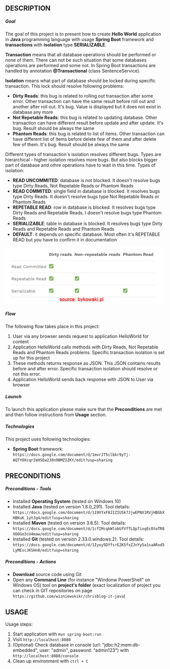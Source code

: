 DESCRIPTION
-----------

##### Goal
The goal of this project is to present how to create **Hello World** application in **Java** programming language with usage **Spring Boot** framework and **transactions** with **isolation** type **SERIALIZABLE**.

**Transaction** means that all database operations should be performed or none of them. There can not be such situation that some databases operations are performed and some not. In Spring Boot transactions are handled by annotation **@Transactional** (class SentenceService).

**Isolation** means what part of database should be locked during specific transaction. This lock should resolve following problems:
* **Dirty Reads**: this bug is related to rolling out transaction after some error. Other transaction can have the same result before roll out and another after roll out. It's bug. Value is displayed but it does not exist in database any more
* **Not Repetable Reads**: this bug is related to updating database. Other transaction can have different result before update and after update. It's bug. Result should be always the same
* **Phantom Reads**: this bug is related to list of items. Other transaction can have different list of items before delete few of them and after delete few of them. It's bug. Result should be always the same 

Different types of transaction`s isolation resolves different bugs. Types are hierarchical - higher isolation resolves more bugs. But also blocks bigger part of database and othre operations have to wait in this time. Types of isolation:
* **READ UNCOMMITED**: database is not blocked. It doesn't resolve bugs type Dirty Reads, Not Repetable Reads or Phantom Reads
* **READ COMMITED**: single field in database is blocked. It resolves bugs type Dirty Reads. It doesn't resolve bugs type Not Repetable Reads or Phantom Reads 
* **REPETABLE READ**: row in database is blocked. It resolves bugs type Dirty Reads and Repetable Reads. I doesn't resolve bugs type Phantom Reads
* **SERIALIZABLE**: table in database is blocked. It resolves bugs type Dirty Reads and Repetable Reads and Phantom Reads 
* **DEFAULT**: it depends on specific database. Most often it's REPETABLE READ but you have to confirm it in documentation

![My Image](isolation-vs-problem.png)

##### Flow
The following flow takes place in this project:
1. User via any browser sends request to application HelloWorld for content
1. Application HelloWorld calls methods with Dirty Reads, Not Repetable Reads and Phantom Reads problems. Specific transaction isolation is set up for this project
1. These methods returns response as JSON. This JSON contains results before and after error. Specific transaction isolation should resolve or not this error. 
1. Application HelloWorld sends back response with JSON to User via browser

##### Launch
To launch this application please make sure that the **Preconditions** are met and then follow instructions from **Usage** section.

##### Technologies
This project uses following technologies:
* **Spring Boot** framework: `https://docs.google.com/document/d/1mvrJT5clbkr9yTj-AQ7YOXcqr2eHSEw2J8n9BMZIZKY/edit?usp=sharing`


PRECONDITIONS
-------------
##### Preconditions - Tools
* Installed **Operating System** (tested on Windows 10)
* Installed **Java** (tested on version 1.8.0_291). Tool details: `https://docs.google.com/document/d/119VYxF8JIZIUSk7JjwEPNX1RVjHBGbXHBKuK_1ytJg4/edit?usp=sharing`
* Installed **Maven** (tested on version 3.8.5). Tool details: `https://docs.google.com/document/d/1cfIMcqkWlobUfVfTLQp7ixqEcOtoTR8X6OGo3cU4maw/edit?usp=sharing`
* Installed **Git** (tested on version 2.33.0.windows.2). Tool details: `https://docs.google.com/document/d/1Iyxy5DYfsrEZK5fxZJnYy5a1saARxd5LyMEscJKSHn0/edit?usp=sharing`

##### Preconditions - Actions
* **Download** source code using Git 
* Open any **Command Line** (for instance "Windonw PowerShell" on Windows OS) tool on **project's folder** (exact localization of project you can check in GIT repositories on page `https://github.com/wisniewskikr/chrisblog-it-java`)


USAGE
-----

Usage steps:
1. Start application with `mvn spring-boot:run`
1. Visit `http://localhost:8080`
1. (Optional) Check database in console (url: "jdbc:h2:mem:db-embedded", user: "admin", password: "admin123") with `http://localhost:8080/console`
1. Clean up environment with `ctrl + C`